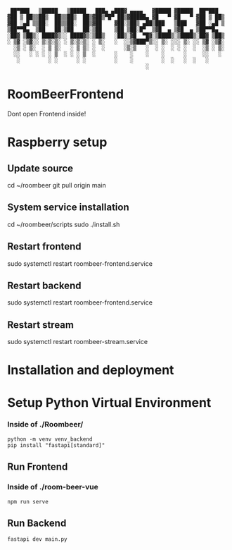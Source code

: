 ```plaintext
 ██▀███   ▒█████   ▒█████   ███▄ ▄███▓ ▄▄▄▄   ▓█████ ▓█████  ██▀███  
▓██ ▒ ██▒▒██▒  ██▒▒██▒  ██▒▓██▒▀█▀ ██▒▓█████▄ ▓█   ▀ ▓█   ▀ ▓██ ▒ ██▒
▓██ ░▄█ ▒▒██░  ██▒▒██░  ██▒▓██    ▓██░▒██▒ ▄██▒███   ▒███   ▓██ ░▄█ ▒
▒██▀▀█▄  ▒██   ██░▒██   ██░▒██    ▒██ ▒██░█▀  ▒▓█  ▄ ▒▓█  ▄ ▒██▀▀█▄  
░██▓ ▒██▒░ ████▓▒░░ ████▓▒░▒██▒   ░██▒░▓█  ▀█▓░▒████▒░▒████▒░██▓ ▒██▒
░ ▒▓ ░▒▓░░ ▒░▒░▒░ ░ ▒░▒░▒░ ░ ▒░   ░  ░░▒▓███▀▒░░ ▒░ ░░░ ▒░ ░░ ▒▓ ░▒▓░
  ░▒ ░ ▒░  ░ ▒ ▒░   ░ ▒ ▒░ ░  ░      ░▒░▒   ░  ░ ░  ░ ░ ░  ░  ░▒ ░ ▒░
  ░░   ░ ░ ░ ░ ▒  ░ ░ ░ ▒  ░      ░    ░    ░    ░      ░     ░░   ░ 
   ░         ░ ░      ░ ░         ░    ░         ░  ░   ░  ░   ░     
                                            ░                        
```

# RoomBeerFrontend
Dont open Frontend inside!      

# Raspberry setup

## Update source
cd ~/roombeer
git pull origin main

## System service installation
cd ~/roombeer/scripts
sudo ./install.sh

## Restart frontend
sudo systemctl restart roombeer-frontend.service

## Restart backend
sudo systemctl restart roombeer-frontend.service

## Restart stream
sudo systemctl restart roombeer-stream.service

# Installation and deployment
# Setup Python Virtual Environment
### Inside of ./Roombeer/
```plaintext
python -m venv venv_backend
pip install "fastapi[standard]"
```
## Run Frontend
### Inside of ./room-beer-vue
```plaintext
npm run serve
```
## Run Backend
```plaintext
fastapi dev main.py
```